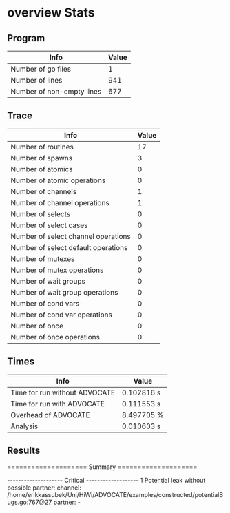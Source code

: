 # overview Stats

## Program
| Info | Value |
| - | - |
| Number of go files | 1 |
| Number of lines | 941 |
| Number of non-empty lines | 677 |


## Trace
| Info | Value |
| - | - |
| Number of routines | 17 |
| Number of spawns | 3 |
| Number of atomics | 0 |
| Number of atomic operations | 0 |
| Number of channels | 1 |
| Number of channel operations | 1 |
| Number of selects | 0 |
| Number of select cases | 0 |
| Number of select channel operations | 0 |
| Number of select default operations | 0 |
| Number of mutexes | 0 |
| Number of mutex operations | 0 |
| Number of wait groups | 0 |
| Number of wait group operations | 0 |
| Number of cond vars | 0 |
| Number of cond var operations | 0 |
| Number of once | 0| 
| Number of once operations | 0 |


## Times
| Info | Value |
| - | - |
| Time for run without ADVOCATE | 0.102816 s |
| Time for run with ADVOCATE | 0.111553 s |
| Overhead of ADVOCATE | 8.497705 % |
| Analysis | 0.010603 s |


## Results
==================== Summary ====================

-------------------- Critical -------------------
1 Potential leak without possible partner:
	channel: /home/erikkassubek/Uni/HiWi/ADVOCATE/examples/constructed/potentialBugs.go:767@27
	partner: -
